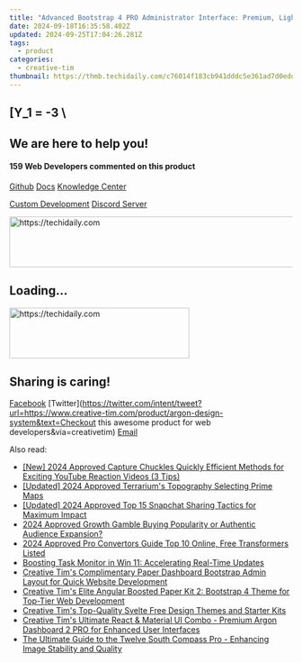 ```yaml
---
title: "Advanced Bootstrap 4 PRO Administrator Interface: Premium, Lighter Design From Creative Tim"
date: 2024-09-18T16:35:58.402Z
updated: 2024-09-25T17:04:26.281Z
tags:
  - product
categories:
  - creative-tim
thumbnail: https://thmb.techidaily.com/c76014f183cb941dddc5e361ad7d0edd6dead041e02cfc6dbe8d9945052e8865.jpg
---
```


## \[Y_1 = -3 \

## We are here to help you!

#### 159 Web Developers commented on this product

[Github](https://github.com/creativetimofficial/argon-design-system) [Docs](https://tools.techidaily.com/creative-tim/products/) [Knowledge Center](https://tools.techidaily.com/creative-tim/products/) 

[Custom Development](https://tools.techidaily.com/creative-tim/products/) [Discord Server](https://discord.com/invite/FhCJCaHdQa) 

<!-- affiliate ads begin -->
<a href="https://aligracehair.sjv.io/c/5597632/1918684/19272" target="_top" id="1918684">
  <img src="//a.impactradius-go.com/display-ad/19272-1918684" border="0" alt="https://techidaily.com" width="728" height="90"/>
</a>
<img height="0" width="0" src="https://aligracehair.sjv.io/i/5597632/1918684/19272" style="position:absolute;visibility:hidden;" border="0" />
<!-- affiliate ads end -->

## Loading...

<!-- affiliate ads begin -->
<a href="https://aligracehair.sjv.io/c/5597632/2135401/19272" target="_top" id="2135401">
  <img src="//a.impactradius-go.com/display-ad/19272-2135401" border="0" alt="https://techidaily.com" width="320" height="90"/>
</a>
<img height="0" width="0" src="https://aligracehair.sjv.io/i/5597632/2135401/19272" style="position:absolute;visibility:hidden;" border="0" />
<!-- affiliate ads end -->

## Sharing is caring!

[Facebook](https://www.facebook.com/sharer/sharer.php?u=https://www.creative-tim.com/product/argon-design-system?src=sdkpreparse) [Twitter](https://twitter.com/intent/tweet?url=https://www.creative-tim.com/product/argon-design-system&text=Checkout this awesome product for web developers&via=creativetim) [Email](https://tools.techidaily.com/creative-tim/products/)

<ins class="adsbygoogle"
     style="display:block"
     data-ad-format="autorelaxed"
     data-ad-client="ca-pub-7571918770474297"
     data-ad-slot="1223367746"></ins>

<ins class="adsbygoogle"
     style="display:block"
     data-ad-client="ca-pub-7571918770474297"
     data-ad-slot="8358498916"
     data-ad-format="auto"
     data-full-width-responsive="true"></ins>

<span class="atpl-alsoreadstyle">Also read:</span>
<div><ul>
<li><a href="https://youtube-zero.techidaily.com/024-approved-capture-chuckles-quickly-efficient-methods-for-exciting-youtube-reaction-videos-3-tips/"><u>[New] 2024 Approved Capture Chuckles Quickly Efficient Methods for Exciting YouTube Reaction Videos (3 Tips)</u></a></li>
<li><a href="https://remote-screen-capture.techidaily.com/updated-2024-approved-terrariums-topography-selecting-prime-maps/"><u>[Updated] 2024 Approved Terrarium's Topography Selecting Prime Maps</u></a></li>
<li><a href="https://snapchat-videos.techidaily.com/updated-2024-approved-top-15-snapchat-sharing-tactics-for-maximum-impact/"><u>[Updated] 2024 Approved Top 15 Snapchat Sharing Tactics for Maximum Impact</u></a></li>
<li><a href="https://youtube-stream.techidaily.com/2024-approved-growth-gamble-buying-popularity-or-authentic-audience-expansion/"><u>2024 Approved Growth Gamble Buying Popularity or Authentic Audience Expansion?</u></a></li>
<li><a href="https://fox-glue.techidaily.com/2024-approved-pro-convertors-guide-top-10-online-free-transformers-listed/"><u>2024 Approved Pro Convertors Guide Top 10 Online, Free Transformers Listed</u></a></li>
<li><a href="https://windows11.techidaily.com/boosting-task-monitor-in-win-11-accelerating-real-time-updates/"><u>Boosting Task Monitor in Win 11: Accelerating Real-Time Updates</u></a></li>
<li><a href="https://fox-making.techidaily.com/creative-tims-complimentary-paper-dashboard-bootstrap-admin-layout-for-quick-website-development/"><u>Creative Tim's Complimentary Paper Dashboard Bootstrap Admin Layout for Quick Website Development</u></a></li>
<li><a href="https://fox-making.techidaily.com/creative-tims-elite-angular-boosted-paper-kit-2-bootstrap-4-theme-for-top-tier-web-development/"><u>Creative Tim's Elite Angular Boosted Paper Kit 2: Bootstrap 4 Theme for Top-Tier Web Development</u></a></li>
<li><a href="https://fox-making.techidaily.com/creative-tims-top-quality-svelte-free-design-themes-and-starter-kits/"><u>Creative Tim's Top-Quality Svelte Free Design Themes and Starter Kits</u></a></li>
<li><a href="https://fox-making.techidaily.com/creative-tims-ultimate-react-and-material-ui-combo-premium-argon-dashboard-2-pro-for-enhanced-user-interfaces/"><u>Creative Tim's Ultimate React & Material UI Combo - Premium Argon Dashboard 2 PRO for Enhanced User Interfaces</u></a></li>
<li><a href="https://buynow-reviews.techidaily.com/the-ultimate-guide-to-the-twelve-south-compass-pro-enhancing-image-stability-and-quality/"><u>The Ultimate Guide to the Twelve South Compass Pro - Enhancing Image Stability and Quality</u></a></li>
</ul></div>

